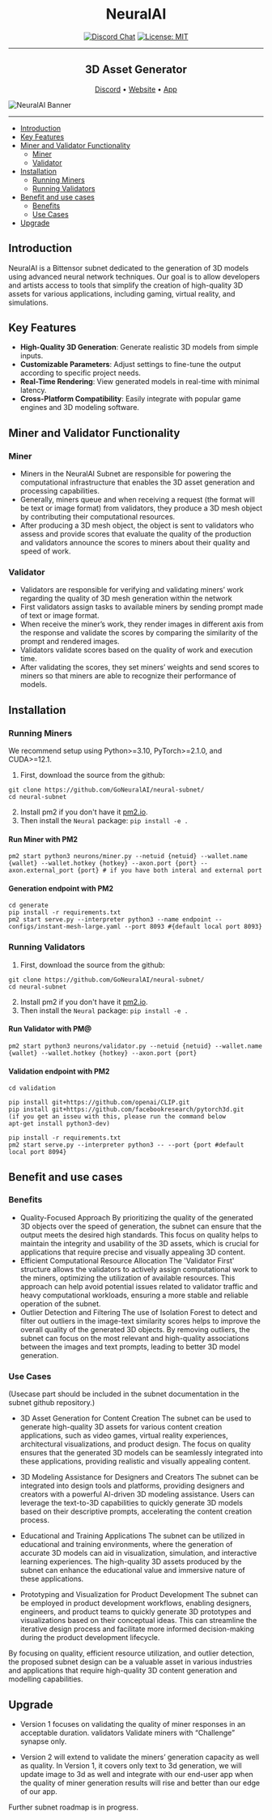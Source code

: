 <div align="center">

# **NeuralAI** <!-- omit in toc -->
[![Discord Chat](https://img.shields.io/discord/308323056592486420.svg)](https://discord.gg/neuralai)
[![License: MIT](https://img.shields.io/badge/License-MIT-yellow.svg)](https://opensource.org/licenses/MIT) 

---

## 3D Asset Generator <!-- omit in toc -->

[Discord](https://discord.gg/neuralai) • [Website](https://goneural.ai/) • [App](https://app.goneural.ai)
</div>

![NeuralAI Banner](https://pbs.twimg.com/profile_banners/1763880228567269376/1722541200/1500x500)

---
- [Introduction](#introduction)
- [Key Features](#key-features)
- [Miner and Validator Functionality](#miner-and-validator-functionality)
  - [Miner](#miner)
  - [Validator](#validator)
- [Installation](#installation)
  - [Running Miners](#running-miners)
  - [Running Validators](#running-validators)
- [Benefit and use cases](#benefit-and-use-cases)
  - [Benefits](#benefits)
  - [Use Cases](#use-cases)
- [Upgrade](#upgrade)


## Introduction

NeuralAI is a Bittensor subnet dedicated to the generation of 3D models using advanced neural network techniques. Our goal is to allow developers and artists access to tools that simplify the creation of high-quality 3D assets for various applications, including gaming, virtual reality, and simulations.

## Key Features

- **High-Quality 3D Generation**: Generate realistic 3D models from simple inputs.
- **Customizable Parameters**: Adjust settings to fine-tune the output according to specific project needs.
- **Real-Time Rendering**: View generated models in real-time with minimal latency.
- **Cross-Platform Compatibility**: Easily integrate with popular game engines and 3D modeling software.

## Miner and Validator Functionality

### Miner
- Miners in the NeuralAI Subnet are responsible for powering the computational infrastructure that enables the 3D asset generation and processing capabilities.
- Generally, miners queue and when receiving a request (the format will be text or image format) from validators, they produce a 3D mesh object by contributing their computational resources.
- After producing a 3D mesh object, the object is sent to validators who assess and provide scores that evaluate the quality of the production and validators announce the scores to miners about their quality and speed of work.

### Validator
- Validators are responsible for verifying and validating miners’ work regarding the quality of 3D mesh generation within the network
- First validators assign tasks to available miners by sending prompt made of text or image format.
- When receive the miner’s work, they render images in different axis from the response and validate the scores by comparing the similarity of the prompt and rendered images.
- Validators validate scores based on the quality of work and execution time.
- After validating the scores, they set miners’ weights and send scores to miners so that miners are able to recognize their performance of models.

## Installation

### Running Miners
We recommend setup using Python>=3.10, PyTorch>=2.1.0, and CUDA>=12.1.

1. First, download the source from the github:
```commandline
git clone https://github.com/GoNeuralAI/neural-subnet/
cd neural-subnet
```
2. Install pm2 if you don't have it [pm2.io](https://pm2.io/docs/runtime/guide/installation/).
3. Then install the `Neural` package: `pip install -e .`

#### Run Miner with PM2
```comandline
pm2 start python3 neurons/miner.py --netuid {netuid} --wallet.name {wallet} --wallet.hotkey {hotkey} --axon.port {port} --axon.external_port {port} # if you have both interal and external port
```

#### Generation endpoint with PM2
```commandline
cd generate
pip install -r requirements.txt
pm2 start serve.py --interpreter python3 --name endpoint -- configs/instant-mesh-large.yaml --port 8093 #{default local port 8093} 
```

### Running Validators

1. First, download the source from the github:
```commandline
git clone https://github.com/GoNeuralAI/neural-subnet/
cd neural-subnet
```
2. Install pm2 if you don't have it [pm2.io](https://pm2.io/docs/runtime/guide/installation/).
3. Then install the `Neural` package: `pip install -e .`

#### Run Validator with PM@
```commandline
pm2 start python3 neurons/validator.py --netuid {netuid} --wallet.name {wallet} --wallet.hotkey {hotkey} --axon.port {port}
```

#### Validation endpoint with PM2
```commandline
cd validation

pip install git+https://github.com/openai/CLIP.git
pip install git+https://github.com/facebookresearch/pytorch3d.git
(if you get an isseu with this, please run the command below
apt-get install python3-dev)

pip install -r requirements.txt
pm2 start serve.py --interpreter python3 -- --port {port #default local port 8094} 
```

## Benefit and use cases
### Benefits
- Quality-Focused Approach
By prioritizing the quality of the generated 3D objects over the speed of generation, the subnet can ensure that the output meets the desired high standards.
This focus on quality helps to maintain the integrity and usability of the 3D assets, which is crucial for applications that require precise and visually appealing 3D content.
- Efficient Computational Resource Allocation
The 'Validator First' structure allows the validators to actively assign computational work to the miners, optimizing the utilization of available resources.
This approach can help avoid potential issues related to validator traffic and heavy computational workloads, ensuring a more stable and reliable operation of the subnet.
- Outlier Detection and Filtering
The use of Isolation Forest to detect and filter out outliers in the image-text similarity scores helps to improve the overall quality of the generated 3D objects.
By removing outliers, the subnet can focus on the most relevant and high-quality associations between the images and text prompts, leading to better 3D model generation.

### Use Cases
(Usecase part should be included in the subnet documentation in the subnet github repository.)
- 3D Asset Generation for Content Creation
The subnet can be used to generate high-quality 3D assets for various content creation applications, such as video games, virtual reality experiences, architectural visualizations, and product design.
The focus on quality ensures that the generated 3D models can be seamlessly integrated into these applications, providing realistic and visually appealing content.

- 3D Modeling Assistance for Designers and Creators
The subnet can be integrated into design tools and platforms, providing designers and creators with a powerful AI-driven 3D modeling assistance.
Users can leverage the text-to-3D capabilities to quickly generate 3D models based on their descriptive prompts, accelerating the content creation process.
- Educational and Training Applications
The subnet can be utilized in educational and training environments, where the generation of accurate 3D models can aid in visualization, simulation, and interactive learning experiences.
The high-quality 3D assets produced by the subnet can enhance the educational value and immersive nature of these applications.
- Prototyping and Visualization for Product Development
The subnet can be employed in product development workflows, enabling designers, engineers, and product teams to quickly generate 3D prototypes and visualizations based on their conceptual ideas.
This can streamline the iterative design process and facilitate more informed decision-making during the product development lifecycle.

By focusing on quality, efficient resource utilization, and outlier detection, the proposed subnet design can be a valuable asset in various industries and applications that require high-quality 3D content generation and modelling capabilities.


## Upgrade
- Version 1 focuses on validating the quality of miner responses in an acceptable duration. validators Validate miners with “Challenge” synapse only.

- Version 2 will extend to validate the miners’ generation capacity as well as quality. In Version 1, it covers only text to 3d generation, we will update image to 3d as well and integrate with our end-user app when the quality of miner generation results will rise and better than our edge of our app.

Further subnet roadmap is in progress.
